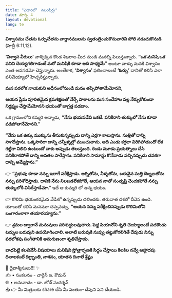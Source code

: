 ```yaml
---
title: "ఎడారిలో  సెలయేర్లు"
date: మార్చి 4
layout: devotional
lang: te
---
```


**విశ్వాసము చేతను ఓర్పుచేతను వాగ్దానములను స్వతంత్రించుకొనువారిని పోలి నడుచుకొనుడి**
 (హెబ్రీ 6:11,12).

**‘విశ్వాస వీరులు’** వాళ్ళెక్కిన కొండ శిఖరాల మీద నుండి మనల్ని పిలుస్తున్నారు. **“ఒక మనిషి ఒక పనిని చెయ్యగలిగాడంటే మరో మనిషికి కూడా అది సాధ్యమే”** అంటూ వాళ్ళు మనకి విశ్వాసం ఎంత అవసరమో చెప్తున్నారు. అంతేకాక, **‘విశ్వాసం’** ఫలించాలంటే **‘ఓర్పు’** దానితో కలిసి ఎలా పనిచెయ్యాలో హెచ్చరిస్తున్నారు. 

**మన పరలోక నాయకుని అధీనంలోనుండి మనం తప్పిపోతామేమోనని,**

**ఆయన ప్రేమ పూరితమైన క్రమశిక్షణతో నేర్పే పాఠాలను మన సందేహాల వల్ల నేర్చుకోకుండా నిర్లక్ష్యం చేస్తామేమోనని భయంతో జాగ్రత్త పడదాం.**

ఒక గ్రామంలోని కమ్మరి అన్నాడు, **“నేను భయపడేది ఒకటే. పనికిరాని తుక్కులో నేను కూడా పడిపోతానేమోనని.”**

**“నేను ఒక ఉక్కు ముక్కును తీసుకున్నప్పుడు దాన్ని ఎర్రగా కాలుస్తాను. సుత్తితో దాన్ని సాగదీస్తాను. ఒక్కసారిగా దాన్ని చన్నీళ్ళల్లో ముంచుతాను. అది ఎండు కర్రలా విరిగిపోతుందో లేక గట్టిగా నిలిచి ఉంటుందో నాకు అప్పుడు తెలుస్తుంది. రెండు మూడు ప్రయత్నాలు చేసి పనికిరాకపోతే దాన్ని అవతల పారేస్తాను. పనికిరాని సామాన్లు కొనేవాడు వచ్చినప్పుడు చవకగా దాన్ని అమ్మేస్తాను.”**

👉 **“ప్రభువు కూడా నన్ను ఇలాగే పరీక్షిస్తాడు. అగ్నితోను, నీళ్ళతోను, బరువైన సుత్తి దెబ్బలతోను నన్ను పరిశోధిస్తాడు. దానికి నేను నిలబడలేకపోతే, ఆయన నాతో సంతృప్తి చెందకపోతే నన్ను తుక్కులోకి విసిరేస్తాడేమో.”** ఇదే ఆ కుమ్మరి లో ఉన్న భయం. 

👉 కొలిమి భయంకరమైన వేడిలో ఉన్నప్పుడు చలించకు. తరువాత దశలో దీవెన ఉంది. యోబుతో కలిసి మనమూ చెప్పవచ్చు, 
**“ఆయన నన్ను పరీక్షించినప్పుడు కొలిమిలోని బంగారంలాగా తయారయ్యాను.”**

👉 **శ్రమల ద్వారానే మనుషులు పరిశుద్ధులవుతారు. పెద్ద పియానోని శృతి చెయ్యాలంటే పదకొండు టన్నుల బరువుని ఉపయోగించాలి. అలాటి బరువుకి నువ్వు తట్టుకోగలిగితే దేవుడు నిన్ను పరలోకపు సంగీతానికి అనుగుణంగా శృతిచేస్తాడు.**

**బాధపెట్టి కలచివేసే విషయాలు మనిషిని స్తోత్రార్పణకి సిద్ధం చేస్తాయి కిలకిల నవ్వే ఆహ్లాదపు దినాలకంటే దిగ్ర్భాంతి, నాశనం, యాతన దినాలే శ్రేష్టం**


<div class="blessing">🙏 <span class="bless-text">దైవాశ్శీసులు!!!</span> ✨</div>

<div class="credit">✍️ <span class="credit-text">▪ సంకలనం - చార్లెస్ ఇ. కౌమన్</span></div>
<div class="credit">🌐 <span class="credit-text">▪ అనువాదం - డా. జోబ్ సుదర్శన్</span></div>


<div class="share">📤 👉 <span class="share-text">మీ మిత్రులకు share చేసి మీ వంతుగా దేవుని పని చేయండి.</span></div>
